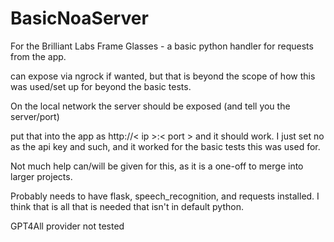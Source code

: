 # BasicNoaServer
 For the Brilliant Labs Frame Glasses - a basic python handler for requests from the app.


 can expose via ngrock if wanted, but that is beyond the scope of how this was used/set up for beyond the basic tests. 

On the local network the server should be exposed (and tell you the server/port)

 put that into the app as http://< ip >:< port > and it should work.  I just set no as the api key and such, and it worked for the basic tests this was used for.


 Not much help can/will be given for this, as it is a one-off to merge into larger projects.

Probably needs to have flask, speech_recognition, and requests installed.  I think that is all that is needed that isn't in default python. 


GPT4All provider not tested
